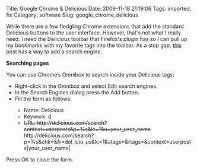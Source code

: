 Title: Google Chrome & Delicious
Date: 2009-11-18 21:19:06
Tags: imported, fix
Category: software
Slug: google_chrome_delicious

While there are a few fledgling Chrome extensions that add the standard Delicious buttons to the user interface.  However, that's not what I really need.  I need the Delicious toolbar that Firefox's plugin has so I can pull up my bookmarks with my favorite tags into the toolbar.  As a stop gap, <a href="http://fernandoacorreia.wordpress.com/2008/09/05/delicious-in-google-chrome/">this</a> post has a way to add a search engine.

<strong>Searching pages</strong>

You can use Chrome’s Omnibox to search inside your Delicious tags:

<ul>
	<li>Right-click in the Omnibox and select Edit search engines.</li>
	<li>In the Search Engines dialog press the Add button.</li>
	<li>Fill the form as follows:</li>
<ul>
	<li>Name: Delicious</li>
	<li>Keywork: d</li>
	<li><del datetime="2009-11-19T18:34:38+00:00">URL: http://delicious.com/search?context=userposts&p=%s&lc=1&u=your_user_name</del><br/>http://delicious.com/search?p=%s&chk=&fr=del_icio_us&lc=1&atags=&rtags=&context=userposts|your_user_name|</li>
</ul>
</ul>

Press OK to close the form.
